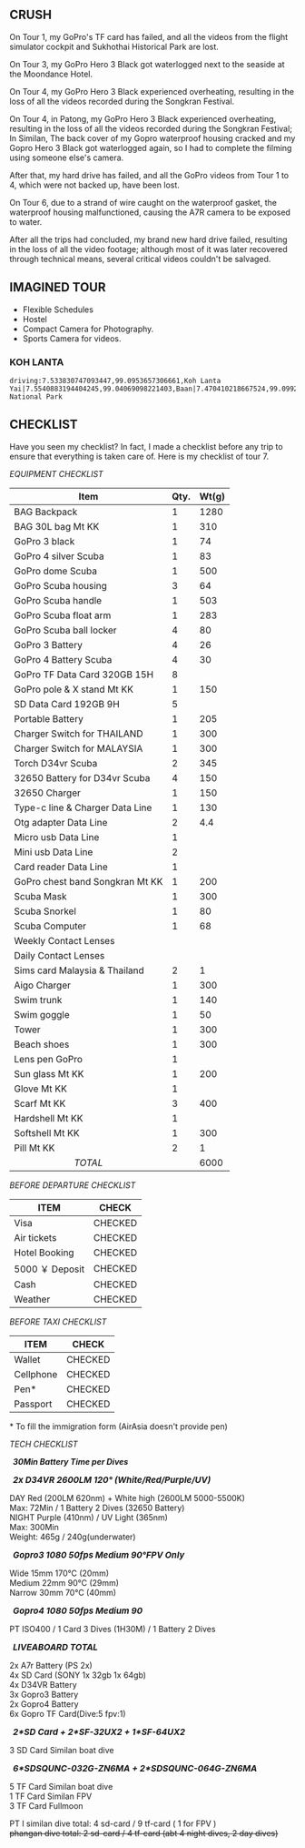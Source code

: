 ## CRUSH

On Tour 1, my GoPro's TF card has failed, and all the videos from the flight simulator cockpit and Sukhothai Historical Park are lost.

On Tour 3, my GoPro Hero 3 Black got waterlogged next to the seaside at the Moondance Hotel.

On Tour 4, my GoPro Hero 3 Black experienced overheating, resulting in the loss of all the videos recorded during the Songkran Festival.

On Tour 4, in Patong, my GoPro Hero 3 Black experienced overheating, resulting in the loss of all the videos recorded during the Songkran Festival; In Similan, The back cover of my Gopro waterproof housing cracked and my Gopro Hero 3 Black got waterlogged again, so I had to complete the filming using someone else's camera.

After that, my hard drive has failed, and all the GoPro videos from Tour 1 to 4, which were not backed up, have been lost.

On Tour 6, due to a strand of wire caught on the waterproof gasket, the waterproof housing malfunctioned, causing the A7R camera to be exposed to water.

After all the trips had concluded, my brand new hard drive failed, resulting in the loss of all the video footage; although most of it was later recovered through technical means, several critical videos couldn't be salvaged.

## IMAGINED TOUR

- Flexible Schedules
- Hostel
- Compact Camera for Photography.
- Sports Camera for videos.

### KOH LANTA

```<a-map>
driving:7.533830747093447,99.0953657306661,Koh Lanta Yai|7.5540883194404245,99.04069098221403,Baan|7.470410218667524,99.09929031355453,Lanta National Park
```

## CHECKLIST

Have you seen my checklist? In fact, I made a checklist before any trip to ensure that everything is taken care of. Here is my checklist of tour 7.


_EQUIPMENT CHECKLIST_

| Item                                                                                                      | Qty. | Wt(g) |
| --------------------------------------------------------------------------------------------------------- | ---- | ----- |
| <a-bg bg="#000" color="#fff">BAG</a-bg> Backpack                                                          | 1    | 1280  |
| <a-bg bg="#000" color="#fff">BAG</a-bg> 30L bag <a-bg bg="#5b8c00">Mt KK</a-bg>                           | 1    | 310   |
| <a-bg bg="#ad8b00">GoPro</a-bg> 3 black                                                                   | 1    | 74    |
| <a-bg bg="#ad8b00">GoPro</a-bg> 4 silver <a-bg bg="#13c2c2">Scuba</a-bg>                                  | 1    | 83    |
| <a-bg bg="#ad8b00">GoPro</a-bg> dome <a-bg bg="#13c2c2">Scuba</a-bg>                                      | 1    | 500   |
| <a-bg bg="#ad8b00">GoPro</a-bg> <a-bg bg="#13c2c2">Scuba</a-bg> housing                                   | 3    | 64    |
| <a-bg bg="#ad8b00">GoPro</a-bg> <a-bg bg="#13c2c2">Scuba</a-bg> handle                                    | 1    | 503   |
| <a-bg bg="#ad8b00">GoPro</a-bg> <a-bg bg="#13c2c2">Scuba</a-bg> float arm                                 | 1    | 283   |
| <a-bg bg="#ad8b00">GoPro</a-bg> <a-bg bg="#13c2c2">Scuba</a-bg> ball locker                               | 4    | 80    |
| <a-bg bg="#ad8b00">GoPro</a-bg> 3 <a-bg bg="#999">Battery</a-bg>                                          | 4    | 26    |
| <a-bg bg="#ad8b00">GoPro</a-bg> 4 <a-bg bg="#999">Battery</a-bg> <a-bg bg="#13c2c2">Scuba</a-bg>          | 4    | 30    |
| <a-bg bg="#ad8b00">GoPro</a-bg> TF <a-bg bg="#389e0d">Data</a-bg> Card 320GB 15H                          | 8    |       |
| <a-bg bg="#ad8b00">GoPro</a-bg> pole & X stand <a-bg bg="#5b8c00">Mt KK</a-bg>                            | 1    | 150   |
| SD <a-bg bg="#389e0d">Data</a-bg> Card 192GB 9H                                                           | 5    |       |
| Portable <a-bg bg="#999">Battery</a-bg>                                                                   | 1    | 205   |
| <a-bg bg="#999">Charger</a-bg> Switch for THAILAND                                                        | 1    | 300   |
| <a-bg bg="#999">Charger</a-bg> Switch for MALAYSIA                                                        | 1    | 300   |
| Torch D34vr <a-bg bg="#13c2c2">Scuba</a-bg>                                                               | 2    | 345   |
| 32650 <a-bg bg="#999">Battery</a-bg> for D34vr <a-bg bg="#13c2c2">Scuba</a-bg>                            | 4    | 150   |
| 32650 <a-bg bg="#999">Charger </a-bg>                                                                     | 1    | 150   |
| Type-c line & <a-bg bg="#999">Charger</a-bg> <a-bg bg="#389e0d">Data Line</a-bg>                          | 1    | 130   |
| Otg adapter <a-bg bg="#389e0d">Data Line</a-bg>                                                           | 2    | 4.4   |
| Micro usb <a-bg bg="#389e0d">Data Line</a-bg>                                                             | 1    |       |
| Mini usb <a-bg bg="#389e0d">Data Line</a-bg>                                                              | 2    |       |
| Card reader <a-bg bg="#389e0d">Data Line</a-bg>                                                           | 1    |       |
| <a-bg bg="#ad8b00">GoPro</a-bg> chest band <a-bg bg="red">Songkran</a-bg> <a-bg bg="#5b8c00">Mt KK</a-bg> | 1    | 200   |
| <a-bg bg="#13c2c2">Scuba</a-bg> Mask                                                                      | 1    | 300   |
| <a-bg bg="#13c2c2">Scuba</a-bg> Snorkel                                                                   | 1    | 80    |
| <a-bg bg="#13c2c2">Scuba</a-bg> Computer                                                                  | 1    | 68    |
| Weekly Contact Lenses                                                                                     |      |       |
| Daily Contact Lenses                                                                                      |      |       |
| Sims card Malaysia & Thailand                                                                             | 2    | 1     |
| Aigo <a-bg bg="#999">Charger </a-bg>                                                                      | 1    | 300   |
| Swim trunk                                                                                                | 1    | 140   |
| Swim goggle                                                                                               | 1    | 50    |
| Tower                                                                                                     | 1    | 300   |
| Beach shoes                                                                                               | 1    | 300   |
| Lens pen <a-bg bg="#ad8b00">GoPro</a-bg>                                                                  | 1    |       |
| Sun glass <a-bg bg="#5b8c00">Mt KK</a-bg>                                                                 | 1    | 200   |
| Glove <a-bg bg="#5b8c00">Mt KK</a-bg>                                                                     | 1    |       |
| Scarf <a-bg bg="#5b8c00">Mt KK</a-bg>                                                                     | 3    | 400   |
| Hardshell <a-bg bg="#5b8c00">Mt KK</a-bg>                                                                 | 1    |       |
| Softshell <a-bg bg="#5b8c00">Mt KK</a-bg>                                                                 | 1    | 300   |
| Pill <a-bg bg="#5b8c00">Mt KK</a-bg>                                                                      | 2    | 1     |
| <div style="text-align:center"><i>TOTAL</i></div>                                                         |      | 6000  |

_BEFORE DEPARTURE CHECKLIST_

| ITEM            | CHECK                           |
| --------------- | ------------------------------- |
| Visa            | <a-bg bg="green">CHECKED</a-bg> |
| Air tickets     | <a-bg bg="green">CHECKED</a-bg> |
| Hotel Booking   | <a-bg bg="green">CHECKED</a-bg> |
| 5000 ￥ Deposit | <a-bg bg="green">CHECKED</a-bg> |
| Cash            | <a-bg bg="green">CHECKED</a-bg> |
| Weather         | <a-bg bg="green">CHECKED</a-bg> |

_BEFORE TAXI CHECKLIST_

| ITEM      | CHECK                           |
| --------- | ------------------------------- |
| Wallet    | <a-bg bg="green">CHECKED</a-bg> |
| Cellphone | <a-bg bg="green">CHECKED</a-bg> |
| Pen\*     | <a-bg bg="green">CHECKED</a-bg> |
| Passport  | <a-bg bg="green">CHECKED</a-bg> |

\* To fill the immigration form (AirAsia doesn't provide pen)

_TECH CHECKLIST_

<a-bg bg="#ffffb8" color="#000" style="padding:3px 6px"><b><i>30Min Battery Time per Dives</i></b></a-bg>

<a-bg bg="#333" style="font-size:15px;padding:3px 6px"><b><i>2x D34VR 2600LM 120° (White/Red/Purple/UV)</i></b></a-bg>

<a-bg bg="#ffffb8" color="#000">DAY</a-bg> Red (200LM 620nm) + White high (2600LM 5000-5500K)<br/>
Max: 72Min / 1 Battery 2 Dives (32650 Battery)<br/>
<a-bg bg="#ffffb8" color="#000">NIGHT</a-bg> Purple (410nm) / UV Light (365nm)<br/>
Max: 300Min<br/>
Weight: 465g / 240g(underwater)

<a-bg bg="#333" style="font-size:15px;padding:3px 6px"><b><i>Gopro3 1080 50fps Medium 90°FPV Only</i></b></a-bg>

Wide 15mm 170°C  (20mm)<br/>
Medium 22mm 90°C  (29mm)<br/>
Narrow 30mm 70°C  (40mm)

<a-bg bg="#333" style="font-size:15px;padding:3px 6px"><b><i>Gopro4 1080 50fps Medium 90</i></b></a-bg>

PT ISO400 / 1 Card 3 Dives (1H30M) / 1 Battery 2 Dives

<a-bg bg="#333" style="font-size:15px;padding:3px 6px"><b><i>LIVEABOARD TOTAL</i></b></a-bg>

2x A7r Battery (PS 2x)<br/>
4x SD Card (SONY 1x 32gb 1x 64gb)<br/>
4x D34VR Battery<br/>
3x Gopro3 Battery<br/>
2x Gopro4 Battery<br/>
6x Gopro TF Card(Dive:5 fpv:1)

<a-bg bg="#333" style="font-size:15px;padding:3px 6px"><b><i>2\*SD Card + 2\*SF-32UX2 + 1\*SF-64UX2</i></b></a-bg>

3 SD Card Similan boat dive

<a-bg bg="#333" style="font-size:15px;padding:3px 6px"><b><i>6\*SDSQUNC-032G-ZN6MA + 2\*SDSQUNC-064G-ZN6MA</i></b></a-bg>

5 TF Card Similan boat dive<br/>
1 TF Card Similan FPV<br/>
3 TF Card Fullmoon

PT I similan dive total: 4 sd-card / 9 tf-card ( 1 for FPV )<br/>
<del>phangan dive total: 2 sd-card / 4 tf-card (abt 4 night dives, 2 day dives)</del>
